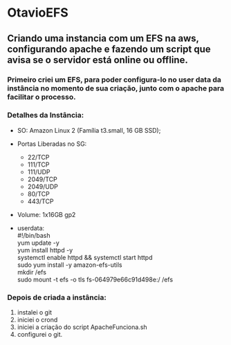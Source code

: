 # OtavioEFS
## Criando uma instancia com um EFS na aws, configurando apache e fazendo um script que avisa se o servidor está online ou offline. 

### Primeiro criei um EFS, para poder configura-lo no user data da instância no momento de sua criação, junto com o apache para facilitar o processo.

### Detalhes da Instância: 
  - SO: Amazon Linux 2 (Família t3.small, 16 GB SSD);

  - Portas Liberadas no SG:
    * 22/TCP
    * 111/TCP
    * 111/UDP
    * 2049/TCP
    * 2049/UDP
    * 80/TCP
    * 443/TCP
  
  - Volume: 1x16GB gp2

  - userdata:  
    #!/bin/bash  
    yum update -y  
    yum install httpd -y  
    systemctl enable httpd && systemctl start httpd  
    sudo yum install -y amazon-efs-utils  
    mkdir /efs  
    sudo mount -t efs -o tls fs-064979e66c91d498e:/ /efs  
    
### Depois de criada a instância:
  1. instalei o git
  2. iniciei o crond 
  3. iniciei a criação do script ApacheFunciona.sh
  4.  configurei o git.
